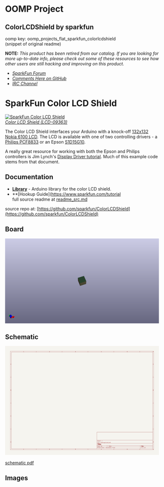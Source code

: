 # OOMP Project  
## ColorLCDShield  by sparkfun  
  
oomp key: oomp_projects_flat_sparkfun_colorlcdshield  
(snippet of original readme)  
  
**NOTE:** *This product has been retired from our catalog. If you are looking for more up-to-date info, please check out some of these resources to see how other users are still hacking and improving on this product.*  
* *[SparkFun Forum](https://forum.sparkfun.com/)*  
* *[Comments Here on GitHub](https://github.com/sparkfun/ColorLCDShield/issues)*  
* *[IRC Channel](https://www.sparkfun.com/news/263)*  
  
SparkFun Color LCD Shield  
==========================  
  
[![SparkFun Color LCD Shield](https://dlnmh9ip6v2uc.cloudfront.net/images/products/9/3/6/3/09363-01b_i_ma.jpg)    
*Color LCD Shield (LCD-09363)*](https://www.sparkfun.com/products/9363)  
  
The Color LCD Shield interfaces your Arduino with a knock-off [132x132 Nokia 6100 LCD](https://www.sparkfun.com/products/569). The LCD is available with one of two controlling drivers - a [Philips PCF8833](https://dlnmh9ip6v2uc.cloudfront.net/datasheets/LCD/Color/PCF8833_1.pdf) or an Epson [S1D15G10](https://dlnmh9ip6v2uc.cloudfront.net/datasheets/LCD/Color/S1D15G10D08BE_TM_MF1493_03.pdf).  
  
A really great resource for working with both the Epson and Philips controllers is Jim Lynch's [Display Driver tutorial](http://www.sparkfun.com/tutorial/Nokia%206100%20LCD%20Display%20Driver.pdf). Much of this example code stems from that document.  
  
Documentation  
--------------  
* **[Library](https://github.com/sparkfun/SparkFun_Color_LCD_Shield_Arduino_Library)** - Arduino library for the color LCD shield.  
* **[Hookup Guide](https://www.sparkfun.com/tutorial  
  full source readme at [readme_src.md](readme_src.md)  
  
source repo at: [https://github.com/sparkfun/ColorLCDShield](https://github.com/sparkfun/ColorLCDShield)  
## Board  
  
[![working_3d.png](working_3d_600.png)](working_3d.png)  
## Schematic  
  
[![working_schematic.png](working_schematic_600.png)](working_schematic.png)  
  
[schematic pdf](working_schematic.pdf)  
## Images  
